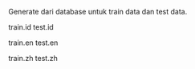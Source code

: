 Generate dari database untuk train data dan test data.

train.id
test.id

train.en
test.en

train.zh
test.zh